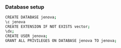 ### Database setup
```bash
CREATE DATABASE jenova;
\c jenova
CREATE EXTENSION IF NOT EXISTS vector;
\dx;
CREATE USER jenova;
GRANT ALL PRIVILEGES ON DATABASE jenova TO jenova;
```

